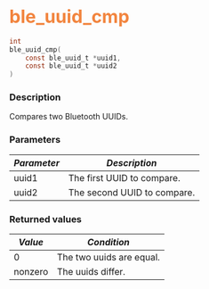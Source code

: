 ## <font color="#F2853F" style="font-size:24pt">ble\_uuid\_cmp</font>

```c
int
ble_uuid_cmp(
    const ble_uuid_t *uuid1,
    const ble_uuid_t *uuid2
)
```

### Description

Compares two Bluetooth UUIDs.

### Parameters

| *Parameter* | *Description* |
|-------------|---------------|
| uuid1 | The first UUID to compare. |
| uuid2 | The second UUID to compare. |

### Returned values

| *Value* | *Condition* |
|---------|-------------|
| 0 | The two uuids are equal. |
| nonzero | The uuids differ. |

